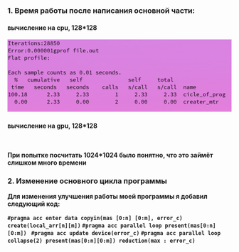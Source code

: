 <h1></h1>
<h2></h2>
<h3>1. Время работы после написания основной части:</h3><b>
        <h4>вычисление на cpu, 128*128</h4><b>
        <img src = 'Screenshot from 2023-03-08 21-03-03.png'></img><b>
        <h4>вычисление на gpu, 128*128</h4><b>
        <img src = ''></img><b>
        <p>При попытке посчитать 1024*1024 было понятно, что это займёт слишком много времени</p>
<h3>2. Изменение основного цикла программы</h3>
<p>Для изменения улучшения работы моей программы я добавил следующий код:</p>
<code>#pragma acc enter data copyin(mas [0:n] [0:m], error_c) create(local_arr[n][m])</code>
<code>#pragma acc parallel loop present(mas[0:n][0:m])</code>
<code> #pragma acc update device(error_c)</code>
<code>#pragma acc parallel loop collapse(2) present(mas[0:n][0:m]) reduction(max : error_c)</code>
